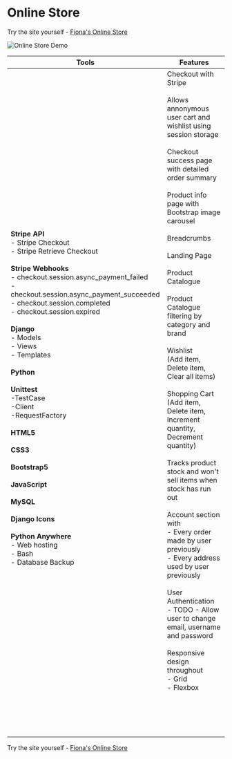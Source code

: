 # Online Store

Try the site yourself - [Fiona's Online Store](https://quinnf.pythonanywhere.com/)

![Online Store Demo](online-store-demo.gif)

| Tools | Features |
| --- | --- | 
| **Stripe API** <br>- Stripe Checkout <br>- Stripe Retrieve Checkout <br><br> **Stripe Webhooks**<br> - checkout.session.async_payment_failed<br> - checkout.session.async_payment_succeeded<br>- checkout.session.completed<br>- checkout.session.expired<br><br> **Django**<br>- Models<br> - Views <br>- Templates<br><br>**Python** <br><br>**Unittest**<br>-TestCase<br>-Client<br>-RequestFactory<br><br>  **HTML5** <br><br>  **CSS3** <br><br>  **Bootstrap5** <br><br>  **JavaScript** <br><br> **MySQL** <br><br>  **Django Icons** <br><br>  **Python Anywhere** <br>  - Web hosting <br> - Bash <br> - Database Backup <br><br>| Checkout with Stripe<br><br>Allows annonymous user cart and wishlist using session storage<br><br>Checkout success page with detailed order summary<br><br>Product info page with Bootstrap image carousel<br><br>Breadcrumbs<br><br>Landing Page<br><br>Product Catalogue<br><br>Product Catalogue filtering by category and brand<br><br>Wishlist<br>(Add item, Delete item, Clear all items)<br><br>Shopping Cart <br>(Add item, Delete item, Increment quantity, Decrement quantity)<br><br>Tracks product stock and won't sell items when stock has run out<br><br>Account section with <br> - Every order made by user previously<br> - Every address used by user previously <br><br> User Authentication<br> - TODO - Allow user to change email, username and password<br><br>Responsive design throughout<br> - Grid<br> - Flexbox<br><br><br><br><br><br>| 

Try the site yourself - [Fiona's Online Store](https://quinnf.pythonanywhere.com/)












 
  

